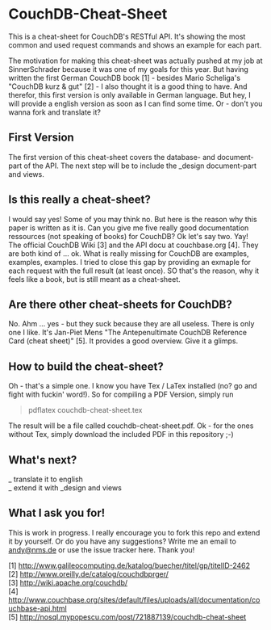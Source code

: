 # CouchDB-Cheat-Sheet

This is a cheat-sheet for CouchDB's RESTful API. It's showing the most common and used request commands and shows
an example for each part. 

The motivation for making this cheat-sheet was actually pushed at my job at SinnerSchrader because it was one of my 
goals for this year. But having written the first German CouchDB book [1] - besides Mario Scheliga's "CouchDB kurz & gut" [2] - I
also thought it is a good thing to have. And therefor, this first version is only available in German language. But hey, 
I will provide a english version as soon as I can find some time. Or - don't you wanna fork and translate it? 

## First Version

The first version of this cheat-sheet covers the database- and document-part of the API. The next step will be to include
the _design document-part and views. 

## Is this really a cheat-sheet?

I would say yes! Some of you may think no. But here is the reason why this paper is written as it is. Can you give me 
five really good documentation ressources (not speaking of books) for CouchDB? Ok let's say two. Yay! The official CouchDB 
Wiki [3] and the API docu at couchbase.org [4]. They are both kind of ... ok. What is really missing for CouchDB are 
examples, examples, examples. I tried to close this gap by providing an exmaple for each request with the full result (at 
least once). SO that's the reason, why it feels like a book, but is still meant as a cheat-sheet.

## Are there other cheat-sheets for CouchDB?

No. Ahm ... yes - but they suck because they are all useless. There is only one I like. It's Jan-Piet Mens 
"The Antepenultimate CouchDB Reference Card (cheat sheet)" [5]. It provides a good overview. Give it a glimps. 

## How to build the cheat-sheet?

Oh - that's a simple one. I know you have Tex / LaTex installed (no? go and fight with fuckin' word!). So for 
compiling a PDF Version, simply run

> pdflatex couchdb-cheat-sheet.tex

The result will be a file called couchdb-cheat-sheet.pdf. Ok - for the ones without Tex, simply download the included 
PDF in this repository ;-)

## What's next?

_ translate it to english  
_ extend it with _design and views  

## What I ask you for!

This is work in progress. I really encourage you to fork this repo and extend it by yourself. Or do you have any 
suggestions? Write me an email to andy@nms.de or use the issue tracker here. Thank you! 

[1] http://www.galileocomputing.de/katalog/buecher/titel/gp/titelID-2462  
[2] http://www.oreilly.de/catalog/couchdbprger/  
[3] http://wiki.apache.org/couchdb/  
[4] http://www.couchbase.org/sites/default/files/uploads/all/documentation/couchbase-api.html  
[5] http://nosql.mypopescu.com/post/721887139/couchdb-cheat-sheet  
